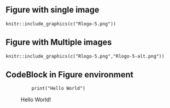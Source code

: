 ## Figure with single image

```{r figure:rlogo, echo=FALSE , fig.cap="The logo of R.", fig.alt="graphic without alt text", fig.align="center", out.width="35%"}
knitr::include_graphics(c("Rlogo-5.png"))
```

## Figure with Multiple images

```{r figure:rlogo2, echo=FALSE , fig.cap="Two logos of R.", fig.alt="graphic without alt text", fig.align="center"}
knitr::include_graphics(c("Rlogo-5.png","Rlogo-5-alt.png"))
```

## CodeBlock in Figure environment

<figure id="code:helloworld">
<pre><code>    print(&quot;Hello World&quot;)</code></pre>
<figcaption>Hello World!</figcaption>
</figure>
